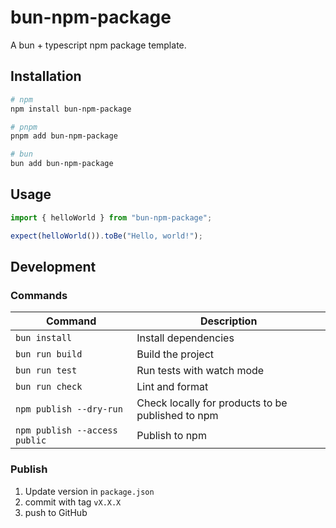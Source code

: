 # bun-npm-package

A bun + typescript npm package template.

## Installation

```sh
# npm
npm install bun-npm-package

# pnpm
pnpm add bun-npm-package

# bun
bun add bun-npm-package
```

## Usage

```ts
import { helloWorld } from "bun-npm-package";

expect(helloWorld()).toBe("Hello, world!");
```

## Development

### Commands

| Command                       | Description                                       |
| ----------------------------- | ------------------------------------------------- |
| `bun install`                 | Install dependencies                              |
| `bun run build`               | Build the project                                 |
| `bun run test`                | Run tests with watch mode                         |
| `bun run check`               | Lint and format                                   |
| `npm publish --dry-run`       | Check locally for products to be published to npm |
| `npm publish --access public` | Publish to npm                                    |

### Publish

1. Update version in `package.json`
2. commit with tag `vX.X.X`
3. push to GitHub
